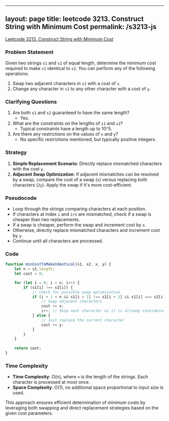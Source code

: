 
---
layout: page
title: leetcode 3213. Construct String with Minimum Cost
permalink: /s3213-js
---
[Leetcode 3213. Construct String with Minimum Cost](https://algoadvance.github.io/algoadvance/l3213)
### Problem Statement
Given two strings `s1` and `s2` of equal length, determine the minimum cost required to make `s1` identical to `s2`. You can perform any of the following operations:

1. Swap two adjacent characters in `s1` with a cost of `x`.
2. Change any character in `s1` to any other character with a cost of `y`.

### Clarifying Questions
1. Are both `s1` and `s2` guaranteed to have the same length?
   - Yes.
2. What are the constraints on the lengths of `s1` and `s2`?
   - Typical constraints have a length up to 10^5.
3. Are there any restrictions on the values of `x` and `y`?
   - No specific restrictions mentioned, but typically positive integers.

### Strategy
1. **Simple Replacement Scenario**: Directly replace mismatched characters with the cost `y`.
2. **Adjacent Swap Optimization**: If adjacent mismatches can be resolved by a swap, compare the cost of a swap (`x`) versus replacing both characters (`2y`). Apply the swap if it's more cost-efficient.

### Pseudocode
- Loop through the strings comparing characters at each position.
- If characters at index `i` and `i+1` are mismatched, check if a swap is cheaper than two replacements.
- If a swap is cheaper, perform the swap and increment cost by `x`.
- Otherwise, directly replace mismatched characters and increment cost by `y`.
- Continue until all characters are processed.

### Code

```javascript
function minCostToMakeIdentical(s1, s2, x, y) {
    let n = s1.length;
    let cost = 0;

    for (let i = 0; i < n; i++) {
        if (s1[i] !== s2[i]) {
            // Check for possible swap optimization
            if (i + 1 < n && s1[i + 1] !== s2[i + 1] && s1[i] === s2[i + 1] && s1[i + 1] === s2[i]) {
                // Swap adjacent characters
                cost += x;
                i++; // Skip next character as it is already considered in swap
            } else {
                // Just replace the current character
                cost += y;
            }
        }
    }
    
    return cost;
}
```

### Time Complexity
- **Time Complexity**: O(n), where `n` is the length of the strings. Each character is processed at most once.
- **Space Complexity**: O(1), no additional space proportional to input size is used.

This approach ensures efficient determination of minimum costs by leveraging both swapping and direct replacement strategies based on the given cost parameters.